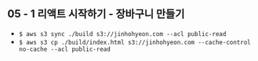 ## 05 - 1 리액트 시작하기 - 장바구니 만들기
- `$ aws s3 sync ./build s3://jinhohyeon.com --acl public-read`
- `$ aws s3 cp ./build/index.html s3://jinhohyeon.com --cache-control no-cache --acl public-read`
